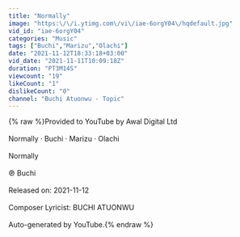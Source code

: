 ```yaml
---
title: "Normally"
image: "https:\/\/i.ytimg.com\/vi\/iae-6orgY04\/hqdefault.jpg"
vid_id: "iae-6orgY04"
categories: "Music"
tags: ["Buchi","Marizu","Olachi"]
date: "2021-11-12T18:33:18+03:00"
vid_date: "2021-11-11T10:09:18Z"
duration: "PT3M14S"
viewcount: "19"
likeCount: "1"
dislikeCount: "0"
channel: "Buchi Atuonwu - Topic"
---
```

{% raw %}Provided to YouTube by Awal Digital Ltd<br /><br />Normally · Buchi · Marizu · Olachi<br /><br />Normally<br /><br />℗ Buchi<br /><br />Released on: 2021-11-12<br /><br />Composer  Lyricist: BUCHI ATUONWU<br /><br />Auto-generated by YouTube.{% endraw %}
